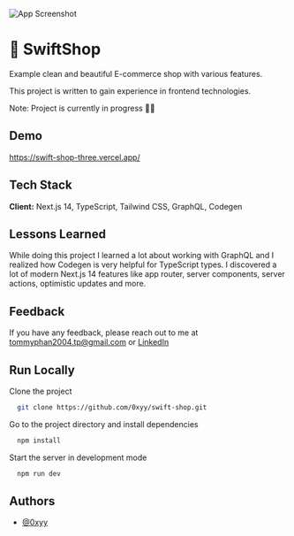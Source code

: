 ![App Screenshot](https://i.imgur.com/2dG9L5J.png)

# 👕 SwiftShop 

Example clean and beautiful E-commerce shop with various features.

This project is written to gain experience in frontend technologies.

Note: Project is currently in progress 👷‍♂️

## Demo

https://swift-shop-three.vercel.app/

## Tech Stack

**Client:** Next.js 14, TypeScript, Tailwind CSS, GraphQL, Codegen

## Lessons Learned

While doing this project I learned a lot about working with GraphQL and I realized how Codegen is very helpful for TypeScript types. I discovered a lot of modern Next.js 14 features like app router, server components, server actions, optimistic updates and more.

## Feedback

If you have any feedback, please reach out to me at tommyphan2004.tp@gmail.com or [LinkedIn](https://www.linkedin.com/in/tommy04/)

## Run Locally

Clone the project

```bash
  git clone https://github.com/0xyy/swift-shop.git
```

Go to the project directory and install dependencies

```bash
  npm install
```

Start the server in development mode

```bash
  npm run dev
```

## Authors

- [@0xyy](https://github.com/0xyy)
